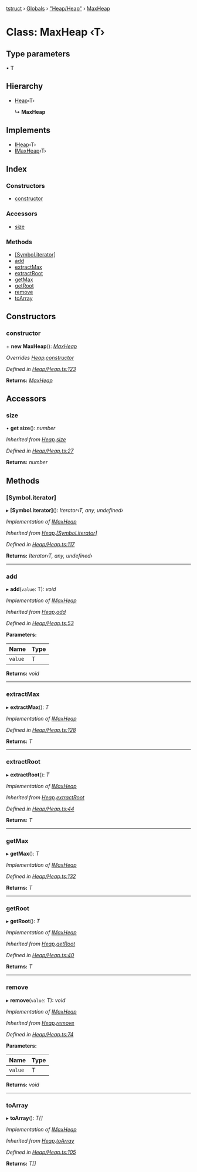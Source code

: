 [tstruct](../README.md) › [Globals](../globals.md) › ["Heap/Heap"](../modules/_heap_heap_.md) › [MaxHeap](_heap_heap_.maxheap.md)

# Class: MaxHeap ‹**T**›

## Type parameters

▪ **T**

## Hierarchy

* [Heap](_heap_heap_.heap.md)‹T›

  ↳ **MaxHeap**

## Implements

* [IHeap](../interfaces/_heap_heap_.iheap.md)‹T›
* [IMaxHeap](../interfaces/_heap_heap_.imaxheap.md)‹T›

## Index

### Constructors

* [constructor](_heap_heap_.maxheap.md#constructor)

### Accessors

* [size](_heap_heap_.maxheap.md#size)

### Methods

* [[Symbol.iterator]](_heap_heap_.maxheap.md#[symbol.iterator])
* [add](_heap_heap_.maxheap.md#add)
* [extractMax](_heap_heap_.maxheap.md#extractmax)
* [extractRoot](_heap_heap_.maxheap.md#extractroot)
* [getMax](_heap_heap_.maxheap.md#getmax)
* [getRoot](_heap_heap_.maxheap.md#getroot)
* [remove](_heap_heap_.maxheap.md#remove)
* [toArray](_heap_heap_.maxheap.md#toarray)

## Constructors

###  constructor

\+ **new MaxHeap**(): *[MaxHeap](_heap_heap_.maxheap.md)*

*Overrides [Heap](_heap_heap_.heap.md).[constructor](_heap_heap_.heap.md#constructor)*

*Defined in [Heap/Heap.ts:123](https://github.com/powerofsoul/tstruct/blob/722736b/src/Heap/Heap.ts#L123)*

**Returns:** *[MaxHeap](_heap_heap_.maxheap.md)*

## Accessors

###  size

• **get size**(): *number*

*Inherited from [Heap](_heap_heap_.heap.md).[size](_heap_heap_.heap.md#size)*

*Defined in [Heap/Heap.ts:27](https://github.com/powerofsoul/tstruct/blob/722736b/src/Heap/Heap.ts#L27)*

**Returns:** *number*

## Methods

###  [Symbol.iterator]

▸ **[Symbol.iterator]**(): *Iterator‹T, any, undefined›*

*Implementation of [IMaxHeap](../interfaces/_heap_heap_.imaxheap.md)*

*Inherited from [Heap](_heap_heap_.heap.md).[[Symbol.iterator]](_heap_heap_.heap.md#[symbol.iterator])*

*Defined in [Heap/Heap.ts:117](https://github.com/powerofsoul/tstruct/blob/722736b/src/Heap/Heap.ts#L117)*

**Returns:** *Iterator‹T, any, undefined›*

___

###  add

▸ **add**(`value`: T): *void*

*Implementation of [IMaxHeap](../interfaces/_heap_heap_.imaxheap.md)*

*Inherited from [Heap](_heap_heap_.heap.md).[add](_heap_heap_.heap.md#add)*

*Defined in [Heap/Heap.ts:53](https://github.com/powerofsoul/tstruct/blob/722736b/src/Heap/Heap.ts#L53)*

**Parameters:**

Name | Type |
------ | ------ |
`value` | T |

**Returns:** *void*

___

###  extractMax

▸ **extractMax**(): *T*

*Implementation of [IMaxHeap](../interfaces/_heap_heap_.imaxheap.md)*

*Defined in [Heap/Heap.ts:128](https://github.com/powerofsoul/tstruct/blob/722736b/src/Heap/Heap.ts#L128)*

**Returns:** *T*

___

###  extractRoot

▸ **extractRoot**(): *T*

*Implementation of [IMaxHeap](../interfaces/_heap_heap_.imaxheap.md)*

*Inherited from [Heap](_heap_heap_.heap.md).[extractRoot](_heap_heap_.heap.md#extractroot)*

*Defined in [Heap/Heap.ts:44](https://github.com/powerofsoul/tstruct/blob/722736b/src/Heap/Heap.ts#L44)*

**Returns:** *T*

___

###  getMax

▸ **getMax**(): *T*

*Implementation of [IMaxHeap](../interfaces/_heap_heap_.imaxheap.md)*

*Defined in [Heap/Heap.ts:132](https://github.com/powerofsoul/tstruct/blob/722736b/src/Heap/Heap.ts#L132)*

**Returns:** *T*

___

###  getRoot

▸ **getRoot**(): *T*

*Implementation of [IMaxHeap](../interfaces/_heap_heap_.imaxheap.md)*

*Inherited from [Heap](_heap_heap_.heap.md).[getRoot](_heap_heap_.heap.md#getroot)*

*Defined in [Heap/Heap.ts:40](https://github.com/powerofsoul/tstruct/blob/722736b/src/Heap/Heap.ts#L40)*

**Returns:** *T*

___

###  remove

▸ **remove**(`value`: T): *void*

*Implementation of [IMaxHeap](../interfaces/_heap_heap_.imaxheap.md)*

*Inherited from [Heap](_heap_heap_.heap.md).[remove](_heap_heap_.heap.md#remove)*

*Defined in [Heap/Heap.ts:74](https://github.com/powerofsoul/tstruct/blob/722736b/src/Heap/Heap.ts#L74)*

**Parameters:**

Name | Type |
------ | ------ |
`value` | T |

**Returns:** *void*

___

###  toArray

▸ **toArray**(): *T[]*

*Implementation of [IMaxHeap](../interfaces/_heap_heap_.imaxheap.md)*

*Inherited from [Heap](_heap_heap_.heap.md).[toArray](_heap_heap_.heap.md#toarray)*

*Defined in [Heap/Heap.ts:105](https://github.com/powerofsoul/tstruct/blob/722736b/src/Heap/Heap.ts#L105)*

**Returns:** *T[]*
